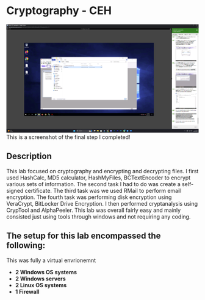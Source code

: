 <h1>Cryptography - CEH</h1>


![Image Alt](https://github.com/DannyRRios/CEH-Lab-20/blob/993b478214480e3ba13e02e7430091b420aa26dc/Lab20-1.png)
This is a screenshot of the final step I completed! 

<h2>Description</h2>
This lab focused on cryptography and encrypting and decrypting files. I first used HashCalc, MD5 calculator, HashMyFiles, BCTextEncoder to encrypt various sets of information. The second task I had to do was create a self-signed certificate. The third task was we used RMail to perform email encryption. The fourth task was performing disk encryption using VeraCrypt, BitLocker Drive Encryption. I then performed cryptanalysis using CrypTool and AlphaPeeler. This lab was overall fairly easy and mainly consisted just using tools through windows and not requiring any coding.
<br />


<h2>The setup for this lab encompassed the following:</h2>
This was fully a virtual envrionemnt

- <b>2 Windows OS systems</b>
- <b>2 Windows servers</b>
- <b>2 Linux OS systems</b>
- <b>1 Firewall</b>
